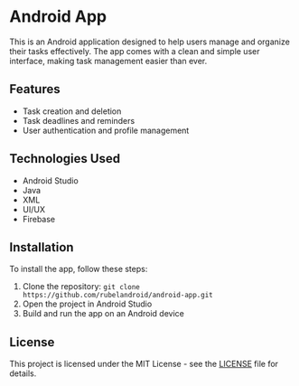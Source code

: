 # Android App

This is an Android application designed to help users manage and organize their tasks effectively. The app comes with a clean and simple user interface, making task management easier than ever.

## Features

- Task creation and deletion
- Task deadlines and reminders
- User authentication and profile management

## Technologies Used

- Android Studio
- Java
- XML
- UI/UX
- Firebase

## Installation

To install the app, follow these steps:

1. Clone the repository: `git clone https://github.com/rubelandroid/android-app.git`
2. Open the project in Android Studio
3. Build and run the app on an Android device

## License

This project is licensed under the MIT License - see the [LICENSE](LICENSE) file for details.
